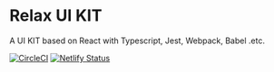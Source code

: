 # Relax UI KIT

A UI KIT based on React with Typescript, Jest, Webpack, Babel .etc.

[![CircleCI](https://circleci.com/gh/EricThsi/Relax-UIKIT.svg?style=svg&circle-token=a7ee87fd3117181068e5a01c8289379fd93548a1)](https://app.circleci.com/pipelines/github/EricThsi/Relax-UIKIT?branch=master) [![Netlify Status](https://api.netlify.com/api/v1/badges/ce8486f2-ddbc-4310-8b69-e40994cceca2/deploy-status)](https://app.netlify.com/sites/relax-ui/deploys)
